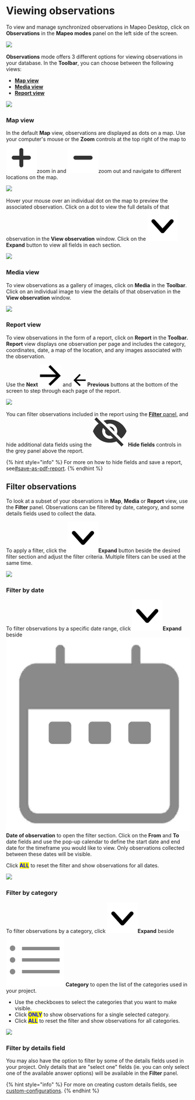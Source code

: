 # Viewing observations

To view and manage synchronized observations in Mapeo Desktop, click on **Observations** in the **Mapeo modes** panel on the left side of the screen.

![](../../../.gitbook/assets/Md\_Observations\_mode.jpg)

**Observations** mode offers 3 different options for viewing observations in your database. In the **Toolbar**, you can choose between the following views:

* [**Map view**](viewing-observations.md#map-view)
* [**Media view**](viewing-observations.md#media-view)
* [**Report view**](viewing-observations.md#report-view)

![](../../../.gitbook/assets/Md\_views\_toolbar.jpg)

### Map view

In the default **Map** view, observations are displayed as dots on a map. Use your computer's mouse or the **Zoom** controls at the top right of the map to <img src="../../../.gitbook/assets/icon-plus-01.png" alt="" data-size="line">zoom in and <img src="../../../.gitbook/assets/icon-minus-01.png" alt="" data-size="line">zoom out and navigate to different locations on the map.

![](../../../.gitbook/assets/Md\_map\_hover\_fishing.jpg)

Hover your mouse over an individual dot on the map to preview the associated observation. Click on a dot to view the full details of that observation in the **View observation** window. Click on the <img src="../../../.gitbook/assets/icon-down.png" alt="" data-size="line">**Expand** button to view all fields in each section.

![](../../../.gitbook/assets/Md\_view\_observation\_window.jpg)

### Media view

To view observations as a gallery of images, click on **Media** in the **Toolbar**. Click on an individual image to view the details of that observation in the **View observation** window.

![](../../../.gitbook/assets/Md\_media\_view\_button.jpg)

### **Report view**

To view observations in the form of a report, click on **Report** in the **Toolbar. Report** view displays one observation per page and includes the category, coordinates, date, a map of the location, and any images associated with the observation.

Use the **Next** <img src="../../../.gitbook/assets/app_icons_next_arrow.png" alt="" data-size="line"> and <img src="../../../.gitbook/assets/app_icons_back_arrow.png" alt="" data-size="line"> **Previous** buttons at the bottom of the screen to step through each page of the report.

![](../../../.gitbook/assets/Md\_report\_view\_button.jpg)

You can filter observations included in the report using the [**Filter** panel](viewing-observations.md#filter-observations), and hide additional data fields using the <img src="../../../.gitbook/assets/hide.png" alt="" data-size="line"> **Hide fields** controls in the grey panel above the report.

{% hint style="info" %}
For more on how to hide fields and save a report, see[#save-as-pdf-report](exporting-and-sharing-externally.md#save-as-pdf-report "mention").
{% endhint %}

## **Filter observations**

To look at a subset of your observations in **Map**, **Media** or **Report** view, use the **Filter** panel. Observations can be filtered by date, category, and some details fields used to collect the data.

To apply a filter, click the <img src="../../../.gitbook/assets/icon-down.png" alt="" data-size="line">**Expand** button beside the desired filter section and adjust the filter criteria. Multiple filters can be used at the same time.

![](../../../.gitbook/assets/Md\_Filter\_panel\_collapsed.jpg)

### Filter by date

To filter observations by a specific date range, click <img src="../../../.gitbook/assets/icon-down.png" alt="" data-size="line">**Expand** beside <img src="../../../.gitbook/assets/Md_filter_by_date_calendar_icon.jpg" alt="" data-size="line"> **Date of observation** to open the filter section. Click on the **From** and **To** date fields and use the pop-up calendar to define the start date and end date for the timeframe you would like to view. Only observations collected between these dates will be visible.

Click <mark style="color:blue;">**ALL**</mark> to reset the filter and show observations for all dates.

![](../../../.gitbook/assets/Md\_Filter\_by\_date.jpg)

### **Filter by category**

To filter observations by a category, click <img src="../../../.gitbook/assets/icon-down.png" alt="" data-size="line">**Expand** beside <img src="../../../.gitbook/assets/Md_Filter_options_icon_grey.png" alt="" data-size="line"> **Category** to open the list of the categories used in your project.

* Use the checkboxes to select the categories that you want to make visible.
* Click <mark style="color:blue;">**ONLY**</mark> to show observations for a single selected category.
* Click <mark style="color:blue;">**ALL**</mark> to reset the filter and show observations for all categories.

![](../../../.gitbook/assets/Md\_filter\_by\_category.jpg)

### Filter by details field

You may also have the option to filter by some of the details fields used in your project. Only details that are "select one" fields (ie. you can only select one of the available answer options) will be available in the **Filter** panel.

{% hint style="info" %}
For more on creating custom details fields, see [custom-configurations](../../customization-options/custom-configurations/ "mention").
{% endhint %}
